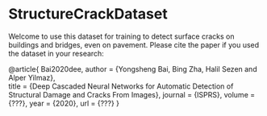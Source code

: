 # StructureCrackDataset

Welcome to use this dataset for training to detect surface cracks on buildings and bridges, even on pavement. Please cite the paper if you used the dataset in your research:

@article{ Bai2020dee,
  author = {Yongsheng Bai, Bing Zha, Halil Sezen and Alper Yilmaz},  
  title = {Deep Cascaded Neural Networks for Automatic Detection of Structural Damage and Cracks From Images},
  journal = {ISPRS},
  volume = {???},
  year = {2020},
  url = {???}
}
